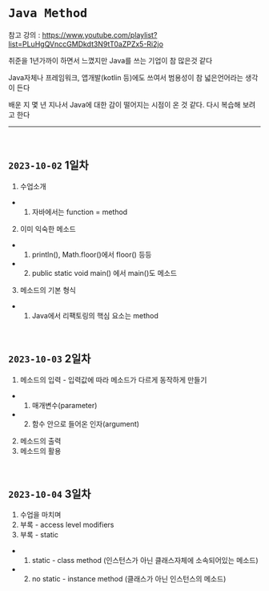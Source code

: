 # `Java Method`

참고 강의 : https://www.youtube.com/playlist?list=PLuHgQVnccGMDkdt3N9tT0aZPZx5-Ri2jo

취준을 1년가까이 하면서 느꼈지만 Java를 쓰는 기업이 참 많은것 같다

Java자체나 프레임워크, 앱개발(kotlin 등)에도 쓰여서 범용성이 참 넓은언어라는 생각이 든다

배운 지 몇 년 지나서 Java에 대한 감이 떨어지는 시점이 온 것 같다. 다시 복습해 보려고 한다

<hr><br>

## `2023-10-02` 1일차

1. 수업소개
- 1. 자바에서는 function = method
2. 이미 익숙한 메소드
- 1. println(), Math.floor()에서 floor() 등등
- 2. public static void main() 에서 main()도 메소드
3. 메소드의 기본 형식
- 1. Java에서 리팩토링의 핵심 요소는 method

<br>

## `2023-10-03` 2일차

1. 메소드의 입력 - 입력값에 따라 메소드가 다르게 동작하게 만들기
- 1. 매개변수(parameter)
- 2. 함수 안으로 들어온 인자(argument)
2. 메소드의 출력
3. 메소드의 활용

<br>

## `2023-10-04` 3일차

1. 수업을 마치며
2. 부록 - access level modifiers
3. 부록 - static
- 1. static - class method (인스턴스가 아닌 클래스자체에 소속되어있는 메소드)
- 2. no static - instance method (클래스가 아닌 인스턴스의 메소드)


